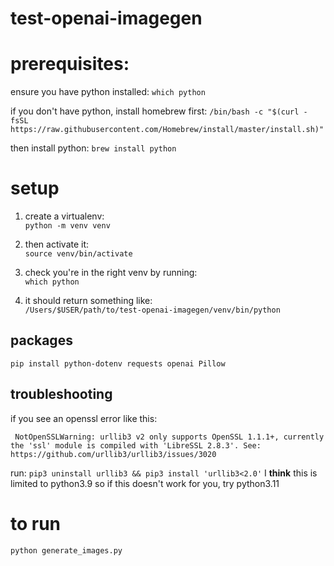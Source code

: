# test-openai-imagegen


# prerequisites: 
ensure you have python installed:
`which python`

if you don't have python, install homebrew first: 
`/bin/bash -c "$(curl -fsSL https://raw.githubusercontent.com/Homebrew/install/master/install.sh)"`

then install python:
`brew install python`

# setup 
1. create a virtualenv:  
`python -m venv venv`

2. then activate it:  
`source venv/bin/activate`

3. check you're in the right venv by running:   
`which python`

4. it should return something like:   
`/Users/$USER/path/to/test-openai-imagegen/venv/bin/python`


## packages
`pip install python-dotenv requests openai Pillow`


## troubleshooting
if you see an openssl error like this:
```
 NotOpenSSLWarning: urllib3 v2 only supports OpenSSL 1.1.1+, currently the 'ssl' module is compiled with 'LibreSSL 2.8.3'. See: https://github.com/urllib3/urllib3/issues/3020
```
run: 
`pip3 uninstall urllib3 && pip3 install 'urllib3<2.0'`
I __think__ this is limited to python3.9 so if this doesn't work for you, try python3.11

# to run
`python generate_images.py`
